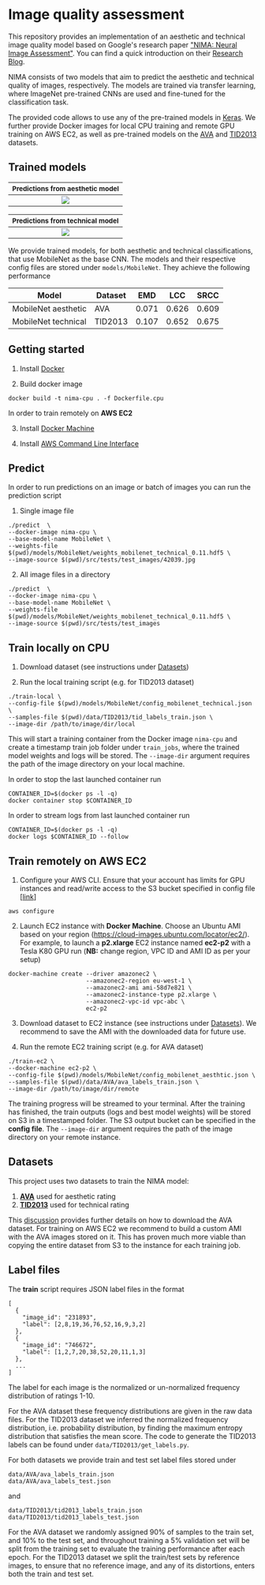 # Image quality assessment
This repository provides an implementation of an aesthetic and technical image quality model based on Google's research paper ["NIMA: Neural Image Assessment"](https://arxiv.org/pdf/1709.05424.pdf). You can find a quick introduction on their [Research Blog](https://research.googleblog.com/2017/12/introducing-nima-neural-image-assessment.html).

NIMA consists of two models that aim to predict the aesthetic and technical quality of images, respectively. The models are trained via transfer learning, where ImageNet pre-trained CNNs are used and fine-tuned for the classification task.

The provided code allows to use any of the pre-trained models in [Keras](https://keras.io/applications/). We further provide Docker images for local CPU training and remote GPU training on AWS EC2, as well as pre-trained models on the [AVA](https://github.com/ylogx/aesthetics/tree/master/data/ava) and [TID2013](http://www.ponomarenko.info/tid2013.htm) datasets.


## Trained models
| <sub>Predictions from aesthetic model</sub>
| :--:
| ![](/_readme/images_aesthetic/aesthetic1.jpg_aesthetic.svg)


| <sub>Predictions from technical model</sub>
| :--:
| ![](/_readme/images_technical/techncial3.jpgtechnical.svg)




We provide trained models, for both aesthetic and technical classifications, that use MobileNet as the base CNN. The models and their respective config files are stored under `models/MobileNet`. They achieve the following performance

Model      | Dataset | EMD  | LCC | SRCC  
----- |  ------- | ---  | --- | ----  
MobileNet aesthetic | AVA | 0.071 |0.626|0.609
MobileNet technical | TID2013 | 0.107 |0.652|0.675



## Getting started

1. Install [Docker](https://docs.docker.com/install/)

2. Build docker image
```
docker build -t nima-cpu . -f Dockerfile.cpu
```

In order to train remotely on **AWS EC2**

3. Install [Docker Machine](https://docs.docker.com/machine/install-machine/)

4. Install [AWS Command Line Interface](https://docs.aws.amazon.com/cli/latest/userguide/installing.html)


## Predict
In order to run predictions on an image or batch of images you can run the prediction script

1. Single image file
```
./predict  \
--docker-image nima-cpu \
--base-model-name MobileNet \
--weights-file $(pwd)/models/MobileNet/weights_mobilenet_technical_0.11.hdf5 \
--image-source $(pwd)/src/tests/test_images/42039.jpg
```

2. All image files in a directory
```
./predict  \
--docker-image nima-cpu \
--base-model-name MobileNet \
--weights-file $(pwd)/models/MobileNet/weights_mobilenet_technical_0.11.hdf5 \
--image-source $(pwd)/src/tests/test_images
```


## Train locally on CPU

1. Download dataset (see instructions under [Datasets](#datasets))

2. Run the local training script (e.g. for TID2013 dataset)
```
./train-local \
--config-file $(pwd)/models/MobileNet/config_mobilenet_technical.json \
--samples-file $(pwd)/data/TID2013/tid_labels_train.json \
--image-dir /path/to/image/dir/local
```
This will start a training container from the Docker image `nima-cpu` and create a timestamp train job folder under `train_jobs`, where the trained model weights and logs will be stored. The `--image-dir` argument requires the path of the image directory on your local machine.

  In order to stop the last launched container run
```
CONTAINER_ID=$(docker ps -l -q)
docker container stop $CONTAINER_ID
```

  In order to stream logs from last launched container run
```
CONTAINER_ID=$(docker ps -l -q)
docker logs $CONTAINER_ID --follow
```

## Train remotely on AWS EC2

1. Configure your AWS CLI. Ensure that your account has limits for GPU instances and read/write access to the S3 bucket specified in config file [[link](https://docs.aws.amazon.com/AWSEC2/latest/UserGuide/ec2-resource-limits.html)]
```
aws configure
```

2. Launch EC2 instance with **Docker Machine**. Choose an Ubuntu AMI based on your region (https://cloud-images.ubuntu.com/locator/ec2/).
For example, to launch a **p2.xlarge** EC2 instance named **ec2-p2** with a Tesla K80 GPU run
(**NB:** change region, VPC ID and AMI ID as per your setup)
```
docker-machine create --driver amazonec2 \
                      --amazonec2-region eu-west-1 \
                      --amazonec2-ami ami-58d7e821 \
                      --amazonec2-instance-type p2.xlarge \
                      --amazonec2-vpc-id vpc-abc \
                      ec2-p2
```

3. Download dataset to EC2 instance (see instructions under [Datasets](#datasets)). We recommend to save the AMI with the downloaded data for future use.


4. Run the remote EC2 training script (e.g. for AVA dataset)
```
./train-ec2 \
--docker-machine ec2-p2 \
--config-file $(pwd)/models/MobileNet/config_mobilenet_aesthtic.json \
--samples-file $(pwd)/data/AVA/ava_labels_train.json \
--image-dir /path/to/image/dir/remote
```
The training progress will be streamed to your terminal. After the training has finished, the train outputs (logs and best model weights) will be stored on S3 in a timestamped folder. The S3 output bucket can be specified in the **config file**. The `--image-dir` argument requires the path of the image directory on your remote instance.



## Datasets
This project uses two datasets to train the NIMA model:
1. [**AVA**](https://github.com/ylogx/aesthetics/tree/master/data/ava) used for aesthetic rating
2. [**TID2013**](http://www.ponomarenko.info/tid2013.htm) used for technical rating

This [discussion](https://www.reddit.com/comments/5sa3ag) provides further details on how to download the AVA dataset. For training on AWS EC2 we recommend to build a custom AMI with the AVA images stored on it. This has proven much more viable than copying the entire dataset from S3 to the instance for each training job.


## Label files
The **train** script requires JSON label files in the format
```
[
  {
    "image_id": "231893",
    "label": [2,8,19,36,76,52,16,9,3,2]
  },
  {
    "image_id": "746672",
    "label": [1,2,7,20,38,52,20,11,1,3]
  },
  ...
]
```

The label for each image is the normalized or un-normalized frequency distribution of ratings 1-10.

For the AVA dataset these frequency distributions are given in the raw data files. For the TID2013 dataset we inferred the normalized frequency distribution, i.e. probability distribution, by finding the maximum entropy distribution that satisfies the mean score. The code to generate the TID2013 labels can be found under `data/TID2013/get_labels.py`.

For both datasets we provide train and test set label files stored under
```
data/AVA/ava_labels_train.json
data/AVA/ava_labels_test.json
```
and
```
data/TID2013/tid2013_labels_train.json
data/TID2013/tid2013_labels_test.json
```

For the AVA dataset we randomly assigned 90% of samples to the train set, and 10% to the test set, and throughout training a 5% validation set will be split from the training set to evaluate the training performance after each epoch. For the TID2013 dataset we split the train/test sets by reference images, to ensure that no reference image, and any of its distortions, enters both the train and test set.
